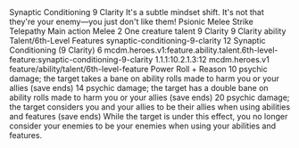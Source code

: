 <ability>
  <name>Synaptic Conditioning</name>
  <cost>9 Clarity</cost>
  <flavor>It&apos;s a subtle mindset shift. It&apos;s not that they&apos;re your enemy—you just don&apos;t like them!</flavor>
  <keywords>
    <keyword>Psionic</keyword>
    <keyword>Melee</keyword>
    <keyword>Strike</keyword>
    <keyword>Telepathy</keyword>
  </keywords>
  <type>Main action</type>
  <distance>Melee 2</distance>
  <target>One creature</target>
  <metadata>
    <class>talent</class>
    <cost>9 Clarity</cost>
    <cost_amount>9</cost_amount>
    <cost_resource>Clarity</cost_resource>
    <feature_type>ability</feature_type>
    <file_dpath>Talent/6th-Level Features</file_dpath>
    <item_id>synaptic-conditioning-9-clarity</item_id>
    <item_index>12</item_index>
    <item_name>Synaptic Conditioning (9 Clarity)</item_name>
    <level>6</level>
    <scc>mcdm.heroes.v1:feature.ability.talent.6th-level-feature:synaptic-conditioning-9-clarity</scc>
    <scdc>1.1.1:10.2.1.3:12</scdc>
    <source>mcdm.heroes.v1</source>
    <type>feature/ability/talent/6th-level-feature</type>
  </metadata>
  <effects>
    <effect type="roll">
      <roll>Power Roll + Reason</roll>
      <t1>10 psychic damage; the target takes a bane on ability rolls made to harm you or your allies (save ends)</t1>
      <t2>14 psychic damage; the target has a double bane on ability rolls made to harm you or your allies (save ends)</t2>
      <t3>20 psychic damage; the target considers you and your allies to be their allies when using abilities and features (save ends)</t3>
    </effect>
    <effect type="mundane" name="Strained">While the target is under this effect, you no longer consider your enemies to be your enemies when using your abilities and features.</effect>
  </effects>
</ability>
